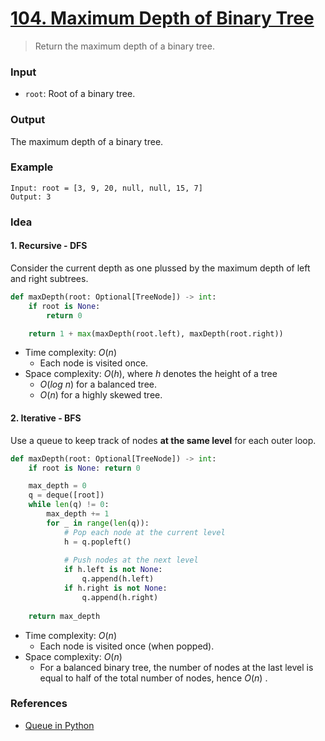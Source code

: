 # [104. Maximum Depth of Binary Tree](https://leetcode.com/problems/maximum-depth-of-binary-tree/)
> Return the maximum depth of a binary tree.
### Input
* `root`: Root of a binary tree.
### Output
The maximum depth of a binary tree.
### Example
```
Input: root = [3, 9, 20, null, null, 15, 7]
Output: 3
```
### Idea
#### 1. Recursive - DFS
Consider the current depth as one plussed by the maximum depth of left and right subtrees.
```python
def maxDepth(root: Optional[TreeNode]) -> int:
    if root is None:
        return 0

    return 1 + max(maxDepth(root.left), maxDepth(root.right))
```
* Time complexity: $O(n)$
	* Each node is visited once.
* Space complexity: $O(h)$, where $h$ denotes the height of a tree
	* $O(log\ n)$ for a balanced tree.
	* $O(n)$ for a highly skewed tree.
#### 2. Iterative - BFS
Use a queue to keep track of nodes **at the same level** for each outer loop.
```python
def maxDepth(root: Optional[TreeNode]) -> int:
    if root is None: return 0

    max_depth = 0
    q = deque([root])
    while len(q) != 0:
        max_depth += 1
        for _ in range(len(q)):
            # Pop each node at the current level
            h = q.popleft()
            
            # Push nodes at the next level
            if h.left is not None:
                q.append(h.left)
            if h.right is not None:
                q.append(h.right)
    
    return max_depth
```
* Time complexity: $O(n)$
	* Each node is visited once (when popped).
* Space complexity: $O(n)$
	* For a balanced binary tree, the number of nodes at the last level is equal to half of the total number of nodes, hence $O(n)$ .
### References
* [Queue in Python](https://www.geeksforgeeks.org/queue-in-python/)